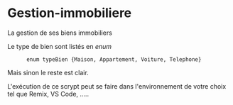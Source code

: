 # Gestion-immobiliere

La gestion de ses biens immobiliers

Le type de bien sont listés en *enum*

          enum typeBien {Maison, Appartement, Voiture, Telephone}


Mais sinon le reste est clair. 

L'exécution de ce scrypt peut se faire dans l'environnement de votre choix tel que Remix, VS Code, .....
